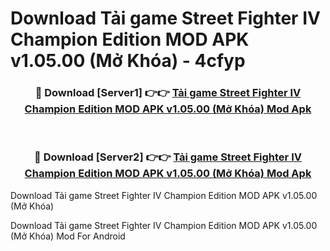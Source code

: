 # Download Tải game Street Fighter IV Champion Edition MOD APK v1.05.00 (Mở Khóa) - 4cfyp


<div align="center">
<h3>🔴 Download [Server1] 👉👉 <a href="https://apk-comot.site?title=Tải_game_Street_Fighter_IV_Champion_Edition_MOD_APK_v1.05.00_(Mở_Khóa)">Tải game Street Fighter IV Champion Edition MOD APK v1.05.00 (Mở Khóa) Mod Apk</a></h3><br>
<h3>🔴 Download [Server2] 👉👉 <a href="https://apk-comot.site?title=Tải_game_Street_Fighter_IV_Champion_Edition_MOD_APK_v1.05.00_(Mở_Khóa)">Tải game Street Fighter IV Champion Edition MOD APK v1.05.00 (Mở Khóa) Mod Apk</a></h3>
</div>



Download Tải game Street Fighter IV Champion Edition MOD APK v1.05.00 (Mở Khóa) 

Download Tải game Street Fighter IV Champion Edition MOD APK v1.05.00 (Mở Khóa) Mod For Android